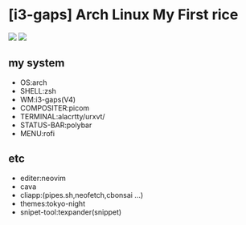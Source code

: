 # [i3-gaps] Arch Linux My First rice 
![](https://i.imgur.com/cBusLnO.jpg)
![](https://i.imgur.com/ecEktSW.jpg)

## my system
- OS:arch
- SHELL:zsh
- WM:i3-gaps(V4)
- COMPOSITER:picom
- TERMINAL:alacrtty/urxvt/
- STATUS-BAR:polybar
- MENU:rofi
## etc
- editer:neovim
- cava
- cliapp:(pipes.sh,neofetch,cbonsai ...)
- themes:tokyo-night
- snipet-tool:texpander(snippet)
